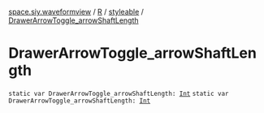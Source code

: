 [space.siy.waveformview](../../index.md) / [R](../index.md) / [styleable](index.md) / [DrawerArrowToggle_arrowShaftLength](./-drawer-arrow-toggle_arrow-shaft-length.md)

# DrawerArrowToggle_arrowShaftLength

`static var DrawerArrowToggle_arrowShaftLength: `[`Int`](https://kotlinlang.org/api/latest/jvm/stdlib/kotlin/-int/index.html)
`static var DrawerArrowToggle_arrowShaftLength: `[`Int`](https://kotlinlang.org/api/latest/jvm/stdlib/kotlin/-int/index.html)